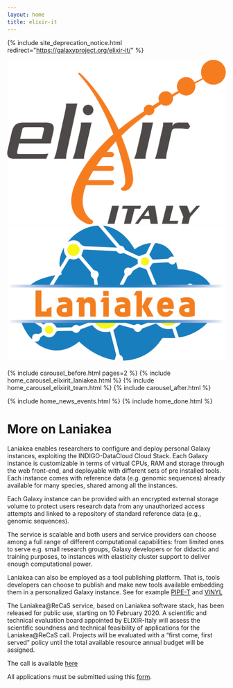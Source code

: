 ```yaml
---
layout: home
title: elixir-it
---
```


{% include site_deprecation_notice.html redirect="https://galaxyproject.org/elixir-it/" %}

<div class="row eu-image-box">
	<a href="https://www.elixir-italy.org/" target="_blank">
		<img src="https://raw.githubusercontent.com/Laniakea-elixir-it/resources/master/logos/elixir_italy_white_background.png"  class="img-responsive eu-image center"/>
	</a>
        <a href="https://laniakea-elixir-it.github.io/" target="_blank">
                <img src="https://github.com/Laniakea-elixir-it/branding/raw/master/laniakea/laniakea_logo_def_mod.png"  class="img-responsive eu-image center"/>
        </a>
</div>

<br>

<div class="home">
  {% include carousel_before.html pages=2 %}
    {% include home_carousel_elixirit_laniakea.html %}
    {% include home_carousel_elixirit_team.html %}
  {% include carousel_after.html %}

  {% include home_news_events.html %}
  {% include home_done.html %}
</div>

# More on Laniakea

Laniakea enables researchers to configure and deploy personal Galaxy instances, exploiting the INDIGO-DataCloud Cloud Stack. Each Galaxy instance is customizable in terms of virtual CPUs, RAM and storage through the web front-end, and deployable with different sets of pre installed tools. Each instance comes with reference data (e.g. genomic sequences) already available for many species, shared among all the instances.

Each Galaxy instance can be provided with an encrypted external storage volume to protect users research data from any unauthorized access attempts and linked to a repository of standard reference data (e.g., genomic sequences).

The service is scalable and both users and service providers can choose among a full range of different computational capabilities: from limited ones to serve e.g. small research groups, Galaxy developers or for didactic and training purposes, to instances with elasticity cluster support to deliver enough computational power.

Laniakea can also be employed as a tool publishing platform. That is, tools developers can choose to publish and make new tools available embedding them in a personalized Galaxy instance. See for example <a href="http://igg.cloud.ba.infn.it/galaxy" target="_blank">PIPE-T</a> and <a href="http://beaconlab.it/vinyl" target="_blank">VINYL</a>

The Laniakea@ReCaS service, based on Laniakea software stack, has been released for public use, starting on 10 February 2020. A scientific and technical evaluation board appointed by ELIXIR-Italy will assess the scientific soundness and technical feasibility of applications for the Laniakea@ReCaS call. Projects will be evaluated with a “first come, first served” policy until the total available resource annual budget will be assigned.

The call is available <a href="https://drive.google.com/file/d/13xAslyusLwbAxyl3Yef58NgEYI5-BoKQ/view?usp=sharing" target="_blank">here</a>

All applications must be submitted using this <a href="https://docs.google.com/forms/d/1OLa5mcRC1xlbYbZHctQdz_LNUSsi8P2WNZtIpGhRMEk/edit?usp=sharing" target="_blank">form</a>.

